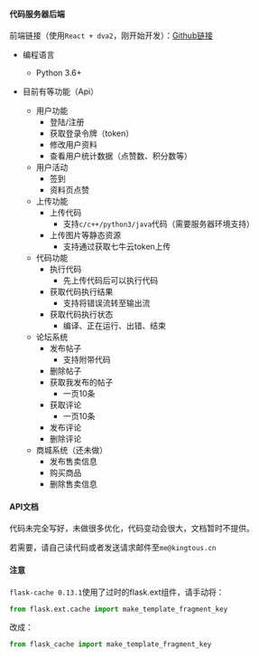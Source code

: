 #### 代码服务器后端

前端链接（使用`React + dva2`，刚开始开发）：[Github链接](https://github.com/Kingtous/code-running-front)

- 编程语言
    - Python 3.6+

- 目前有等功能（Api）
    - 用户功能
        - 登陆/注册
        - 获取登录令牌（token）
        - 修改用户资料
        - 查看用户统计数据（点赞数、积分数等）
    - 用户活动
        - 签到
        - 资料页点赞
    - 上传功能
        - 上传代码
            - 支持`c/c++/python3/java`代码（需要服务器环境支持）
        - 上传图片等静态资源
            - 支持通过获取七牛云token上传
    - 代码功能
        - 执行代码
            - 先上传代码后可以执行代码
        - 获取代码执行结果
            - 支持将错误流转至输出流
        - 获取代码执行状态
            - 编译、正在运行、出错、结束
    - 论坛系统
        - 发布帖子
            - 支持附带代码
        - 删除帖子
        - 获取我发布的帖子
            - 一页10条
        - 获取评论
            - 一页10条
        - 发布评论
        - 删除评论
    - 商城系统（还未做）
        - 发布售卖信息
        - 购买商品
        - 删除售卖信息
        
#### API文档
代码未完全写好，未做很多优化，代码变动会很大，文档暂时不提供。

若需要，请自己读代码或者发送请求邮件至`me@kingtous.cn`


#### 注意
`flask-cache 0.13.1`使用了过时的flask.ext组件，请手动将：

```python
from flask.ext.cache import make_template_fragment_key
```

改成：

```python
from flask_cache import make_template_fragment_key
```